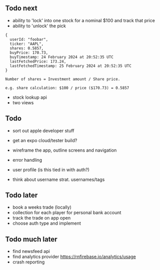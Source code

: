 ## Todo next

- ability to 'lock' into one stock for a nominal $100 and track that price
- ability to 'unlock' the pick

```
{
  userId: "foobar",
  ticker: "AAPL",
  shares: 0.5857,
  buyPrice: 170.73,
  buyTimestamp: 24 February 2024 at 20:52:35 UTC
  lastFetchedPrice: 173.24,
  lastFetchedTimestamp: 25 February 2024 at 20:52:35 UTC
}
```

`Number of shares = Investment amount / Share price.`

`e.g. share calculation: $100 / price ($170.73) = 0.5857`

- stock lookup api
- two views

## Todo

- sort out apple developer stuff
- get an expo cloud/tester build?
- wireframe the app, outline screens and navigation
- error handling

- user profile (is this tied in with auth?)
- think about username strat. usernames/tags

## Todo later

- book a weeks trade (locally)
- collection for each player for personal bank account
- track the trade on app open
- choose auth type and implement

## Todo much later

- find newsfeed api
- find analytics provider
  https://rnfirebase.io/analytics/usage
- crash reporting
